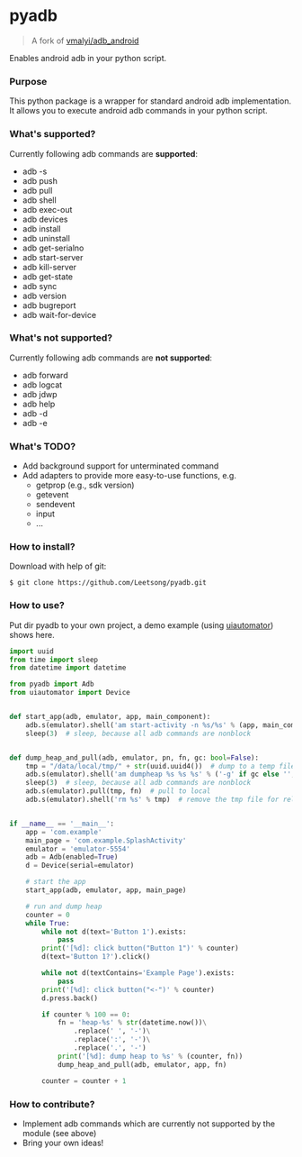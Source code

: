 pyadb
=====

> A fork of [vmalyi/adb_android](https://github.com/vmalyi/adb_android)

Enables android adb in your python script.

### Purpose

This python package is a wrapper for standard android adb implementation. It allows you to execute android adb commands in your python script.

### What's supported?

Currently following adb commands are **supported**:
* adb -s
* adb push
* adb pull
* adb shell
* adb exec-out
* adb devices
* adb install
* adb uninstall
* adb get-serialno
* adb start-server
* adb kill-server
* adb get-state
* adb sync
* adb version
* adb bugreport
* adb wait-for-device

### What's not supported?

Currently following adb commands are **not supported**:

* adb forward
* adb logcat
* adb jdwp
* adb help
* adb -d
* adb -e

### What's TODO?

* Add background support for unterminated command
* Add adapters to provide more easy-to-use functions, e.g.
    * getprop (e.g., sdk version)
    * getevent
    * sendevent
    * input
    * ...

### How to install?

Download with help of git:

```
$ git clone https://github.com/Leetsong/pyadb.git
```

### How to use?

Put dir pyadb to your own project, a demo example (using [uiautomator](https://github.com/xiaocong/uiautomator)) shows here.

``` python
import uuid
from time import sleep
from datetime import datetime

from pyadb import Adb
from uiautomator import Device


def start_app(adb, emulator, app, main_component):
    adb.s(emulator).shell('am start-activity -n %s/%s' % (app, main_component))
    sleep(3)  # sleep, because all adb commands are nonblock


def dump_heap_and_pull(adb, emulator, pn, fn, gc: bool=False):
    tmp = "/data/local/tmp/" + str(uuid.uuid4())  # dump to a temp file
    adb.s(emulator).shell('am dumpheap %s %s %s' % ('-g' if gc else '', pn, tmp))
    sleep(3)  # sleep, because all adb commands are nonblock
    adb.s(emulator).pull(tmp, fn)  # pull to local
    adb.s(emulator).shell('rm %s' % tmp)  # remove the tmp file for release of space


if __name__ == '__main__':
    app = 'com.example'
    main_page = 'com.example.SplashActivity'
    emulator = 'emulator-5554'
    adb = Adb(enabled=True)
    d = Device(serial=emulator)

    # start the app
    start_app(adb, emulator, app, main_page)

    # run and dump heap
    counter = 0
    while True:
        while not d(text='Button 1').exists:
            pass
        print('[%d]: click button("Button 1")' % counter)
        d(text='Button 1?').click()

        while not d(textContains='Example Page').exists:
            pass
        print('[%d]: click button("<-")' % counter)
        d.press.back()

        if counter % 100 == 0:
            fn = 'heap-%s' % str(datetime.now())\
                .replace(' ', '-')\
                .replace(':', '-')\
                .replace('.', '-')
            print('[%d]: dump heap to %s' % (counter, fn))
            dump_heap_and_pull(adb, emulator, app, fn)

        counter = counter + 1

```

### How to contribute?

* Implement adb commands which are currently not supported by the module (see above)
* Bring your own ideas!

